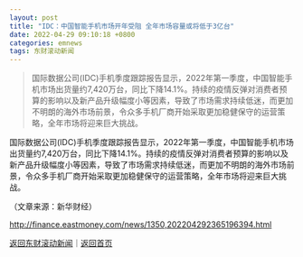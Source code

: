 ```yaml
---
layout: post
title: "IDC：中国智能手机市场开年受阻 全年市场容量或将低于3亿台"
date: 2022-04-29 09:10:18 +0800
categories: emnews
tags: 东财滚动新闻
---
```

> 国际数据公司(IDC)手机季度跟踪报告显示，2022年第一季度，中国智能手机市场出货量约7,420万台，同比下降14.1%。持续的疫情反弹对消费者预算的影响以及新产品升级幅度小等因素，导致了市场需求持续低迷，而更加不明朗的海外市场前景，令众多手机厂商开始采取更加稳健保守的运营策略，全年市场将迎来巨大挑战。

<p>国际数据公司(IDC)手机季度跟踪报告显示，2022年第一季度，中国智能手机市场出货量约7,420万台，同比下降14.1%。持续的疫情反弹对消费者预算的影响以及新产品升级幅度小等因素，导致了市场需求持续低迷，而更加不明朗的海外市场前景，令众多手机厂商开始采取更加稳健保守的运营策略，全年市场将迎来巨大挑战。</p><p class="em_media">（文章来源：新华财经）</p>

<http://finance.eastmoney.com/news/1350,202204292365196394.html>

[返回东财滚动新闻](//finews.withounder.com/emnews/)｜[返回首页](//finews.withounder.com/)